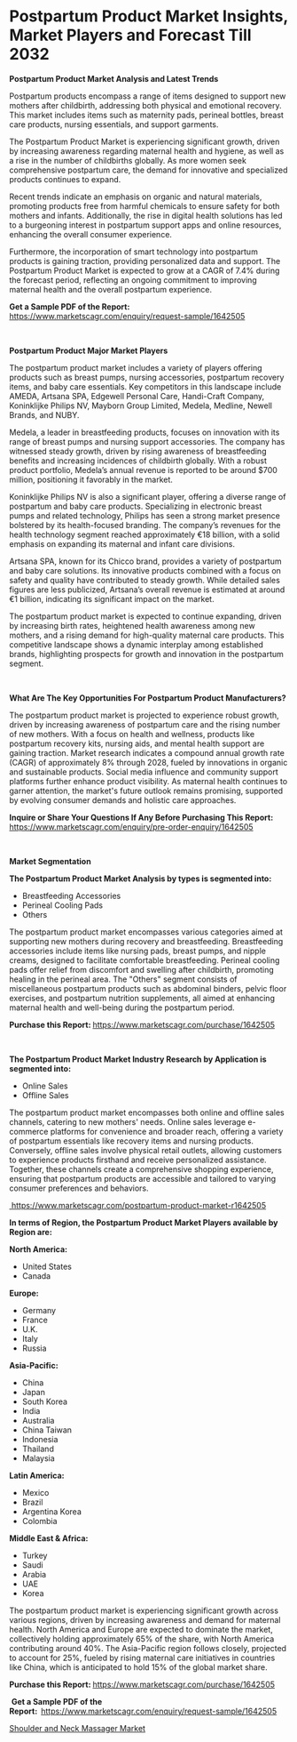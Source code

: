 <p><h1>Postpartum Product Market Insights, Market Players and Forecast Till 2032</h1></p><p><strong>Postpartum Product Market Analysis and Latest Trends</strong></p>
<p><p>Postpartum products encompass a range of items designed to support new mothers after childbirth, addressing both physical and emotional recovery. This market includes items such as maternity pads, perineal bottles, breast care products, nursing essentials, and support garments. </p><p>The Postpartum Product Market is experiencing significant growth, driven by increasing awareness regarding maternal health and hygiene, as well as a rise in the number of childbirths globally. As more women seek comprehensive postpartum care, the demand for innovative and specialized products continues to expand. </p><p>Recent trends indicate an emphasis on organic and natural materials, promoting products free from harmful chemicals to ensure safety for both mothers and infants. Additionally, the rise in digital health solutions has led to a burgeoning interest in postpartum support apps and online resources, enhancing the overall consumer experience. </p><p>Furthermore, the incorporation of smart technology into postpartum products is gaining traction, providing personalized data and support. The Postpartum Product Market is expected to grow at a CAGR of 7.4% during the forecast period, reflecting an ongoing commitment to improving maternal health and the overall postpartum experience.</p></p>
<p><strong>Get a Sample PDF of the Report:&nbsp;</strong> <a href="https://www.marketscagr.com/enquiry/request-sample/1642505?utm_campaign=2301&utm_medium=2&utm_source=Github&utm_content=ia&utm_term=09022025&utm_id=postpartum-product">https://www.marketscagr.com/enquiry/request-sample/1642505</a></p>
<p>&nbsp;</p>
<p><strong>Postpartum Product Major Market Players</strong></p>
<p><p>The postpartum product market includes a variety of players offering products such as breast pumps, nursing accessories, postpartum recovery items, and baby care essentials. Key competitors in this landscape include AMEDA, Artsana SPA, Edgewell Personal Care, Handi-Craft Company, Koninklijke Philips NV, Mayborn Group Limited, Medela, Medline, Newell Brands, and NUBY.</p><p>Medela, a leader in breastfeeding products, focuses on innovation with its range of breast pumps and nursing support accessories. The company has witnessed steady growth, driven by rising awareness of breastfeeding benefits and increasing incidences of childbirth globally. With a robust product portfolio, Medela’s annual revenue is reported to be around $700 million, positioning it favorably in the market.</p><p>Koninklijke Philips NV is also a significant player, offering a diverse range of postpartum and baby care products. Specializing in electronic breast pumps and related technology, Philips has seen a strong market presence bolstered by its health-focused branding. The company’s revenues for the health technology segment reached approximately €18 billion, with a solid emphasis on expanding its maternal and infant care divisions.</p><p>Artsana SPA, known for its Chicco brand, provides a variety of postpartum and baby care solutions. Its innovative products combined with a focus on safety and quality have contributed to steady growth. While detailed sales figures are less publicized, Artsana’s overall revenue is estimated at around €1 billion, indicating its significant impact on the market.</p><p>The postpartum product market is expected to continue expanding, driven by increasing birth rates, heightened health awareness among new mothers, and a rising demand for high-quality maternal care products. This competitive landscape shows a dynamic interplay among established brands, highlighting prospects for growth and innovation in the postpartum segment.</p></p>
<p>&nbsp;</p>
<p><strong>What Are The Key Opportunities For Postpartum Product Manufacturers?</strong></p>
<p><p>The postpartum product market is projected to experience robust growth, driven by increasing awareness of postpartum care and the rising number of new mothers. With a focus on health and wellness, products like postpartum recovery kits, nursing aids, and mental health support are gaining traction. Market research indicates a compound annual growth rate (CAGR) of approximately 8% through 2028, fueled by innovations in organic and sustainable products. Social media influence and community support platforms further enhance product visibility. As maternal health continues to garner attention, the market's future outlook remains promising, supported by evolving consumer demands and holistic care approaches.</p></p>
<p><strong>Inquire or Share Your Questions If Any Before Purchasing This Report:</strong> <a href="https://www.marketscagr.com/enquiry/pre-order-enquiry/1642505?utm_campaign=2301&utm_medium=2&utm_source=Github&utm_content=ia&utm_term=09022025&utm_id=postpartum-product">https://www.marketscagr.com/enquiry/pre-order-enquiry/1642505</a></p>
<p>&nbsp;</p>
<p><strong>Market Segmentation</strong></p>
<p><strong>The Postpartum Product Market Analysis by types is segmented into:</strong></p>
<p><ul><li>Breastfeeding Accessories</li><li>Perineal Cooling Pads</li><li>Others</li></ul></p>
<p><p>The postpartum product market encompasses various categories aimed at supporting new mothers during recovery and breastfeeding. Breastfeeding accessories include items like nursing pads, breast pumps, and nipple creams, designed to facilitate comfortable breastfeeding. Perineal cooling pads offer relief from discomfort and swelling after childbirth, promoting healing in the perineal area. The "Others" segment consists of miscellaneous postpartum products such as abdominal binders, pelvic floor exercises, and postpartum nutrition supplements, all aimed at enhancing maternal health and well-being during the postpartum period.</p></p>
<p><strong>Purchase this Report:&nbsp;</strong><a href="https://www.marketscagr.com/purchase/1642505?utm_campaign=2301&utm_medium=2&utm_source=Github&utm_content=ia&utm_term=09022025&utm_id=postpartum-product">https://www.marketscagr.com/purchase/1642505</a></p>
<p>&nbsp;</p>
<p><strong>The Postpartum Product Market Industry Research by Application is segmented into:</strong></p>
<p><ul><li>Online Sales</li><li>Offline Sales</li></ul></p>
<p><p>The postpartum product market encompasses both online and offline sales channels, catering to new mothers' needs. Online sales leverage e-commerce platforms for convenience and broader reach, offering a variety of postpartum essentials like recovery items and nursing products. Conversely, offline sales involve physical retail outlets, allowing customers to experience products firsthand and receive personalized assistance. Together, these channels create a comprehensive shopping experience, ensuring that postpartum products are accessible and tailored to varying consumer preferences and behaviors.</p></p>
<p><a href="https://www.marketscagr.com/postpartum-product-market-r1642505?utm_campaign=2301&utm_medium=2&utm_source=Github&utm_content=ia&utm_term=09022025&utm_id=postpartum-product">&nbsp;https://www.marketscagr.com/postpartum-product-market-r1642505</a></p>
<p><strong>In terms of Region, the Postpartum Product Market Players available by Region are:</strong></p>
<p>
    <p> <strong> North America: </strong>
        <ul>
            <li>United States</li>
            <li>Canada</li>
        </ul>
        </p> 
    <p> <strong> Europe: </strong>
        <ul>
            <li>Germany</li>
            <li>France</li>
            <li>U.K.</li>
            <li>Italy</li>
            <li>Russia</li>
        </ul>
        </p> 
    <p> <strong> Asia-Pacific: </strong>
        <ul>
            <li>China</li>
            <li>Japan</li>
            <li>South Korea</li>
            <li>India</li>
            <li>Australia</li>
            <li>China Taiwan</li>
            <li>Indonesia</li>
            <li>Thailand</li>
            <li>Malaysia</li>
        </ul>
        </p> 
    <p> <strong> Latin America: </strong>
        <ul>
            <li>Mexico</li>
            <li>Brazil</li>
            <li>Argentina Korea</li>
            <li>Colombia</li>
        </ul>
        </p> 
    <p> <strong> Middle East & Africa: </strong>
        <ul>
            <li>Turkey</li>
            <li>Saudi</li>
            <li>Arabia</li>
            <li>UAE</li>
            <li>Korea</li>
        </ul>
    </p>
    </p>
<p><p>The postpartum product market is experiencing significant growth across various regions, driven by increasing awareness and demand for maternal health. North America and Europe are expected to dominate the market, collectively holding approximately 65% of the share, with North America contributing around 40%. The Asia-Pacific region follows closely, projected to account for 25%, fueled by rising maternal care initiatives in countries like China, which is anticipated to hold 15% of the global market share.</p></p>
<p><strong>Purchase this Report: </strong><a href="https://www.marketscagr.com/purchase/1642505?utm_campaign=2301&utm_medium=2&utm_source=Github&utm_content=ia&utm_term=09022025&utm_id=postpartum-product">https://www.marketscagr.com/purchase/1642505</a></p>
<p>&nbsp;<strong>Get a Sample PDF of the Report:&nbsp;&nbsp;</strong><a href="https://www.marketscagr.com/enquiry/request-sample/1642505?utm_campaign=2301&utm_medium=2&utm_source=Github&utm_content=ia&utm_term=09022025&utm_id=postpartum-product">https://www.marketscagr.com/enquiry/request-sample/1642505</a></p>
<p><strong></strong></p>
<p><p><a href="https://github.com/janraimondo83/Market-Research-Report-List-1/blob/main/shoulder-and-neck-massager-market.md?utm_campaign=2301&utm_medium=2&utm_source=Github&utm_content=ia&utm_term=09022025&utm_id=postpartum-product">Shoulder and Neck Massager Market</a></p></p>